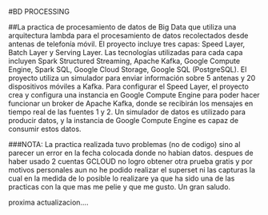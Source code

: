 #BD PROCESSING

##La practica de procesamiento de datos de Big Data que utiliza una arquitectura lambda para el procesamiento de datos 
recolectados desde antenas de telefonía móvil. El proyecto incluye tres capas: Speed Layer, Batch Layer y Serving Layer.
Las tecnologías utilizadas para cada capa incluyen Spark Structured Streaming, Apache Kafka, Google Compute Engine, Spark SQL, 
Google Cloud Storage, Google SQL (PostgreSQL). El proyecto utiliza un simulador para enviar información sobre 5 antenas y 20 
dispositivos móviles a Kafka. Para configurar el Speed Layer, el proyecto crea y configura una instancia en Google Compute Engine
para poder hacer funcionar un broker de Apache Kafka, donde se recibirán los mensajes en tiempo real de las fuentes 1 y 2. 
Un simulador de datos es utilizado para producir datos, y la instancia de Google Compute Engine es capaz de consumir estos datos.





###NOTA: La practica realizada tuvo problemas (no de codigo) sino al parecer un error en la fecha colocada donde no habian datos. despues de haber usado 2
cuentas GCLOUD no logro obtener otra prueba gratis y por motivos personales aun no he podido realizar el superset ni las capturas la cual en la 
medida de lo posible lo realizare ya que ha sido una de las practicas con la que mas me pelie y que me gusto. Un gran saludo.


proxima actualizacion....
